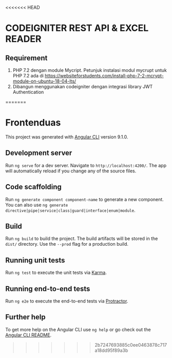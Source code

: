 <<<<<<< HEAD
#   CODEIGNITER REST API & EXCEL READER

## Requirement

1. PHP 7.2 dengan module Mycript. Petunjuk instalasi modul mycrupt untuk PHP 7.2 ada di https://websiteforstudents.com/install-php-7-2-mcrypt-module-on-ubuntu-18-04-lts/
2. Dibangun menggunakan codeigniter dengan integrasi library JWT Authentication



=======
# Frontenduas

This project was generated with [Angular CLI](https://github.com/angular/angular-cli) version 9.1.0.

## Development server

Run `ng serve` for a dev server. Navigate to `http://localhost:4200/`. The app will automatically reload if you change any of the source files.

## Code scaffolding

Run `ng generate component component-name` to generate a new component. You can also use `ng generate directive|pipe|service|class|guard|interface|enum|module`.

## Build

Run `ng build` to build the project. The build artifacts will be stored in the `dist/` directory. Use the `--prod` flag for a production build.

## Running unit tests

Run `ng test` to execute the unit tests via [Karma](https://karma-runner.github.io).

## Running end-to-end tests

Run `ng e2e` to execute the end-to-end tests via [Protractor](http://www.protractortest.org/).

## Further help

To get more help on the Angular CLI use `ng help` or go check out the [Angular CLI README](https://github.com/angular/angular-cli/blob/master/README.md).
>>>>>>> 2b7247693885c0ee0463878c717a18dd95f89a3b
